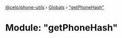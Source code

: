 [@celo/phone-utils](../README.md) › [Globals](../globals.md) › ["getPhoneHash"](_getphonehash_.md)

# Module: "getPhoneHash"


